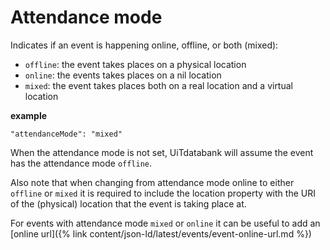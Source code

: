 ---
---

# Attendance mode

Indicates if an event is happening online, offline, or both (mixed):

* `offline`: the event takes places on a physical location
* `online`: the events takes places on a nil location
* `mixed`: the event takes places both on a real location and a virtual location

**example**
```
"attendanceMode": "mixed"
```

When the attendance mode is not set, UiTdatabank will assume the event has the attendance mode `offline`.

Also note that when changing from attendance mode online to either `offline` or `mixed` it is required to include the location property with the URI of the (physical) location that the event is taking place at.

For events with attendance mode `mixed` or `online` it can be useful to add an [online url]({% link content/json-ld/latest/events/event-online-url.md %})

